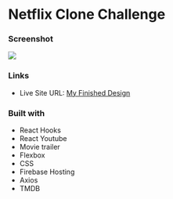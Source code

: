 # Netflix Clone Challenge

### Screenshot

![](./src/Images/screencapture2.png)

### Links

- Live Site URL: [My Finished Design](https://netflix-clone-6d52b.web.app)

### Built with

- React Hooks
- React Youtube
- Movie trailer
- Flexbox
- CSS
- Firebase Hosting
- Axios
- TMDB
